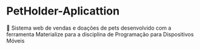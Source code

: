 # PetHolder-Aplicattion
🐶 Sistema web de vendas e doações de pets desenvolvido com a ferramenta Materialize para a disciplina de Programação para Dispositivos Móveis
